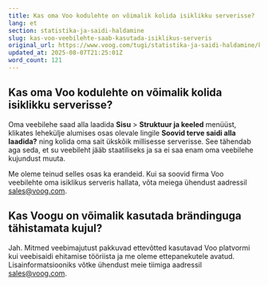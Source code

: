 ```yaml
---
title: Kas oma Voo kodulehte on võimalik kolida isiklikku serverisse?
lang: et
section: statistika-ja-saidi-haldamine
slug: kas-voo-veebilehte-saab-kasutada-isiklikus-serveris
original_url: https://www.voog.com/tugi/statistika-ja-saidi-haldamine/kas-voo-veebilehte-saab-kasutada-isiklikus-serveris
updated_at: 2025-08-07T21:25:01Z
word_count: 121
---
```

## Kas oma Voo kodulehte on võimalik kolida isiklikku serverisse?

Oma veebilehe saad alla laadida **Sisu** > **Struktuur ja keeled** menüüst, klikates lehekülje alumises osas olevale lingile **Soovid terve saidi alla laadida?** ning kolida oma sait ükskõik millisesse serverisse. See tähendab aga seda, et su veebileht jääb staatiliseks ja sa ei saa enam oma veebilehe kujundust muuta.

Me oleme teinud selles osas ka erandeid. Kui sa soovid firma Voo veebilehte oma isiklikus serveris hallata, võta meiega ühendust aadressil [sales@voog.com](mailto:sales@voog.com).

## Kas Voogu on võimalik kasutada brändinguga tähistamata kujul?

Jah. Mitmed veebimajutust pakkuvad ettevõtted kasutavad Voo platvormi kui veebisaidi ehitamise tööriista ja me oleme ettepanekutele avatud. Lisainformatsiooniks võtke ühendust meie tiimiga aadressil [sales@voog.com](mailto:sales@voog.com).
